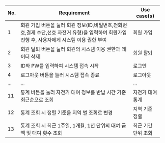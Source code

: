 |No. |Requirement                         |Use case(s)                   |
|--- |---                                 |---                           |
|1   |회원 가입 버튼을 눌러 회원 정보(ID,비밀번호,전화번호,결제 수단,선호 자전거 유형)을 입력하여 회원가입 진행 후, 사용자에게 시스템 이용 권한 부여|회원 가입|
|2   |회원 탈퇴 버튼을 눌러 회원의 시스템 이용 권한과 데이터 삭제|회원 탈퇴   |
|3   |ID와 PW를 입력하여 시스템 접속 시작   |로그인                         |
|4   |로그아웃 버튼을 눌러 시스템 접속 종료  |로그아웃                       |
|... |...                                 |...                           |
|11  |통계 버튼을 눌러 자전거 대여 정보를 반납 시간 기준 최근순으로 조회|자전거 대여 통계|
|12  |통계 조회 시 정렬 기준을 지역 별 조회로 변경|지역 기준 정렬            |
|13  |통계 조회 시 최근 1주일, 1개월, 1년 단위의 대여 금액 및 대여 횟수 조회|최근 기간 단위 조회|
